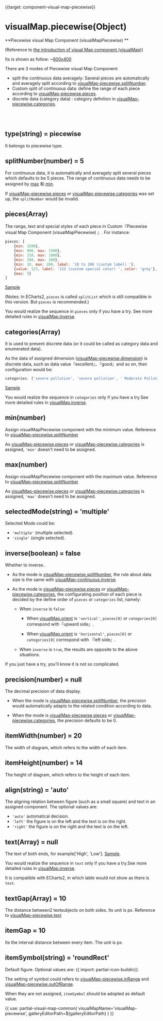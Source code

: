 
{{target: component-visual-map-piecewise}}

# visualMap.piecewise(Object)

**Piecewise visual Map Component (visualMapPiecewise) **

 (Reference to [the introduction of visual Map component (visualMap)](~visualMap)) 

Its is shown as follow:
~[600x400](${galleryViewPath}doc-example/scatter-visualMap-piecewise&edit=1&reset=1)


There are 3 modes of Piecewise visual Map Component: 

+ split the continuous data averagely: Saveral pieces are automatically and averagely split according to [visualMap-piecewise.splitNumber](~visualMap-piecewise.splitNumber).
+ Custom split of continuous data: define the range of each piece according to [visualMap-piecewise.pieces](~visualMap-piecewise.pieces).
+ discrete data (category data) : category defnition in [visualMap-piecewise.categories](~visualMap-piecewise.categories).


<br>
<br>

## type(string) = piecewise

It belongs to piecewise type.

## splitNumber(number) = 5

For continuous data, it is automatically and averagely split several pieces which defaults to be 5 pieces. 
The range of continuous data needs to be assigned by [max](~visualMap-piecewise.max) 和 [min](~visualMap-piecewise.min).

If [visualMap-piecewise.pieces](~visualMap-piecewise.pieces) or [visualMap-piecewise.categories](~visualMap-piecewise.categories) was set up, the `splitNumber` would be invalid.


## pieces(Array)

The range, text and special styles of each piece in Custom『Piecewise visual Map Component (visualMapPiecewise) 』. For instance: 

```javascript
pieces: [
    {min: 1500},
    {min: 900, max: 1500},
    {min: 310, max: 1000},
    {min: 200, max: 300},
    {min: 10, max: 200, label: '10 to 200 (custom label) '},
    {value: 123, label: '123 (custom special color) ', color: 'grey'},
    {max: 5}
]
```

[Sample](${galleryEditorPath}doc-example/map-visualMap-pieces&edit=1&reset=1)

 (Notes: In ECharts2, `pieces` is called `splitList` which is still compatible in this version. But `pieces` is recommended.) 

You would realize the sequence in `pieces` only if you have a try. See more detailed rules in [visualMap.inverse](~visualMap.inverse).


## categories(Array)

It is used to present discrete data (or it could be called as category data and enumerated data).

As the data of assigned dimension ([visualMap-piecewise.dimension](~visualMap-piecewise.dimension)) is discrete data, such as data value『excellent』、『good』and so on, then configuration would be: 

```javascript
categories: ['severe pollution', 'severe pollution', ' Moderate Pollution', 'Light Pollution', 'good', 'excellent'],
```

[Sample](${galleryEditorPath}doc-example/scatter-visualMap-categories&edit=1&reset=1)

You would realize the sequence in `categories` only if you have a try.See more detailed rules in [visualMap.inverse](~visualMap.inverse). 


## min(number)

Assign visualMapPiecewise component with the minimum value. Reference to [visualMap-piecewise.splitNumber](~visualMap-piecewise.splitNumber)

As [visualMap-piecewise.pieces](~visualMap-piecewise.pieces) or [visualMap-piecewise.categories](~visualMap-piecewise.categories) is assigned, `'min'` doesn't need to be assigned.


## max(number)

Assign visualMapPiecewise component with the maximum value. Reference to [visualMap-piecewise.splitNumber](~visualMap-piecewise.splitNumber)

As [visualMap-piecewise.pieces](~visualMap-piecewise.pieces) or [visualMap-piecewise.categories](~visualMap-piecewise.categories) is assigned, `'max'` doesn't need to be assigned.



## selectedMode(string) = 'multiple'

Selected Mode could be: 

+ `'multiple'` (multiple selected). 
+ `'single'` (single selected). 


## inverse(boolean) = false

Whether to inverse.. 

+ As the mode is [visualMap-piecewise.splitNumber](~visualMap-piecewise.splitNumber), the rule about data size is the same with [visualMap-continuous.inverse](~visualMap-continuous.inverse).

+ As the mode is [visualMap-piecewise.pieces](~visualMap-piecewise.pieces) or [visualMap-piecewise.categories](~visualMap-piecewise.categories), the configurating position of each piece is decided by the define order of `pieces` or `categories` list, namely: 

    + When `inverse` is `false`: 

        * When [visualMap.orient](~visualMap.orient) is `'vertical'`, `pieces[0]` or `categories[0]` correspond with『upward side』.

        * When [visualMap.orient](~visualMap.orient) is `'horizontal'`, `pieces[0]` or `categories[0]` correspond with 『left side』.

    + When `inverse` is `true`, the results are opposite to the above situations. 

If you just have a try, you'll know it is not so complicated.


## precision(number) = null

The decimal precision of data display.

+ When the mode is [visualMap-piecewise.splitNumber](~visualMap-piecewise.splitNumber), the precision would automatically adapts to the related condition according to data.

+ When the mode is [visualMap-piecewise.pieces](~visualMap-piecewise.pieces) or [visualMap-piecewise.categories](~visualMap-piecewise.categories), the precision defaults to be 0.


## itemWidth(number) = 20

The width of diagram, which refers to the width of each item.


## itemHeight(number) = 14

The height of diagram, which refers to the height of each item.


## align(string) = 'auto'

The aligning relation between figure (such as a small square) and text in an assigned component. The optional values are: 

+ `'auto'` automatical decision.
+ `'left'` the figure is on the left and the text is on the right.
+ `'right'` the figure is on the right and the text is on the left.


## text(Array) = null

The text of both ends, for example['High', 'Low']. [Sample](${galleryEditorPath}doc-example/map-visualMap-piecewise-text&edit=1&reset=1). 

You would realize the sequence in `text` only if you have a try.See more detailed rules in [visualMap.inverse](~visualMap.inverse).

It is compatible with ECharts2, in which lable would not show as there is `text`.

## textGap(Array) = 10

The distance between2 textsubjects on both sides. Its unit is px. Reference to [visualMap-piecewise.text](~visualMap-piecewise.text)


## itemGap = 10

Its the interval distance between every item. The unit is px.


## itemSymbol(string) = 'roundRect'

Default figure. Optional values are: {{ import: partial-icon-buildin}}. 

The setting of symbol could refers to [visualMap-piecewise.inRange](~visualMap-piecewise.inRange) and [visualMap-piecewise.outOfRange](~visualMap-piecewise.outOfRange).

When they are not assigned,  `itemSymbol` should be adopted as default value.

{{ use: partial-visual-map-common(
    visualMapName='visualMap-piecewise',
    galleryEditorPath=${galleryEditorPath}
) }}


